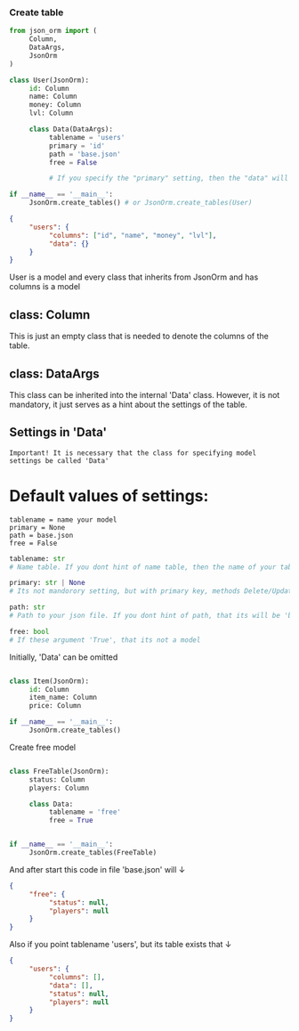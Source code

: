 

### Create table


```python
from json_orm import (
     Column,
     DataArgs,
     JsonOrm
)

class User(JsonOrm):
     id: Column
     name: Column
     money: Column
     lvl: Column

     class Data(DataArgs):
          tablename = 'users'
          primary = 'id'
          path = 'base.json'
          free = False

          # If you specify the "primary" setting, then the "data" will have a dict otherwise list

if __name__ == '__main__':
     JsonOrm.create_tables() # or JsonOrm.create_tables(User)
```

```json
{
     "users": {
          "columns": ["id", "name", "money", "lvl"],
          "data": {} 
     }
}
```

User is a model and every class that inherits from JsonOrm and has columns is a model

## class: Column
This is just an empty class that is needed to denote the columns of the table.

## class: DataArgs
This class can be inherited into the internal 'Data' class. However, it is not mandatory, 
it just serves as a hint about the settings of the table. 


## Settings in 'Data'

`Important! It is necessary that the class for specifying model settings be called 'Data'`


# Default values of settings:
```
tablename = name your model
primary = None
path = base.json
free = False
```

```python
tablename: str
# Name table. If you dont hint of name table, then the name of your table will be taken from the name of the model itself.

primary: str | None
# Its not mandorory setting, but with primary key, methods Delete/Update/Select will be work faster.

path: str
# Path to your json file. If you dont hint of path, that its will be 'base.json'.

free: bool
# If these argument 'True', that its not a model
```

Initially, 'Data' can be omitted

```python

class Item(JsonOrm):
     id: Column
     item_name: Column
     price: Column

if __name__ == '__main__':
     JsonOrm.create_tables()

```

Create free model
```python

class FreeTable(JsonOrm):
     status: Column
     players: Column

     class Data:
          tablename = 'free'
          free = True


if __name__ == '__main__':
     JsonOrm.create_tables(FreeTable)
```

And after start this code in file 'base.json' will ↓

```json
{
     "free": {
          "status": null,
          "players": null
     }
}

```

Also if you point tablename 'users', but its table exists that ↓

```json
{
     "users": {
          "columns": [],
          "data": [],
          "status": null,
          "players": null
     }
}
```